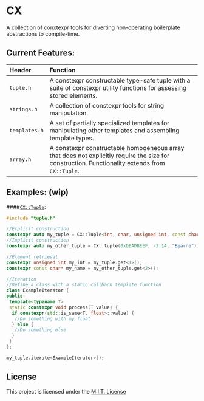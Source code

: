# CX
A collection of conxtexpr tools for diverting non-operating boilerplate abstractions to compile-time.

## Current Features:
| Header | Function |
| :--- | :--- |
| `tuple.h` | A constexpr constructable type-safe tuple with a suite of constexpr utility functions for assessing stored elements. |
| `strings.h` | A collection of constexpr tools for string manipulation. |
| `templates.h` | A set of partially specialized templates for manipulating other templates and assembling template types. |
| `array.h` | A constexpr constructable homogeneous array that does not explicitly require the size for construction. Functionality extends from `CX::Tuple`. |

## Examples: (wip)
####[`CX::Tuple`](https://github.com/Matthewacon/CX/blob/master/include/conway.h):
```cpp
#include "tuple.h"

//Explicit construction
constexpr auto my_tuple = CX::Tuple<int, char, unsigned int, const char*>(-1, 'a', 1, "Hello World!");
//Implicit construction
constexpr auto my_other_tuple = CX::tuple(0xDEADBEEF, -3.14, "Bjarne");

//Element retrieval
constexpr unsigned int my_int = my_tuple.get<1>();
constexpr const char* my_name = my_other_tuple.get<2>();

//Iteration
//Define a class with a static callback template function 
class ExampleIterator {
public:
 template<typename T>
 static constexpr void process(T value) {
  if constexpr(std::is_same<T, float>::value) {
   //Do something with my float
  } else {
   //Do something else
  }
 }
};

my_tuple.iterate<ExampleIterator>();
```

## License
This project is licensed under the [M.I.T. License](https://github.com/Matthewacon/CX/blob/master/LICENSE)
